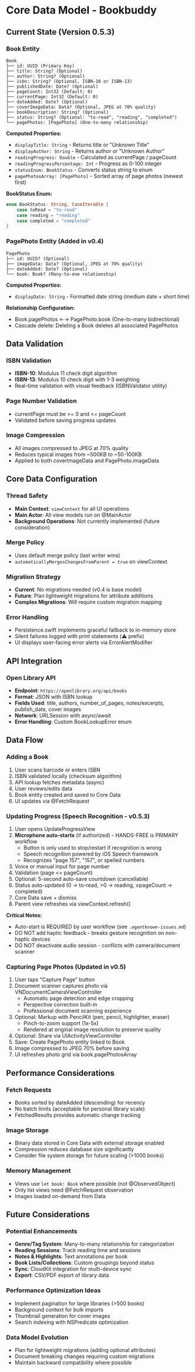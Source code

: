 # Core Data Model - Bookbuddy

## Current State (Version 0.5.3)

### Book Entity
```
Book
├── id: UUID (Primary Key)
├── title: String? (Optional)
├── author: String? (Optional)
├── isbn: String? (Optional, ISBN-10 or ISBN-13)
├── publishedDate: Date? (Optional)
├── pageCount: Int32 (Default: 0)
├── currentPage: Int32 (Default: 0)
├── dateAdded: Date? (Optional)
├── coverImageData: Data? (Optional, JPEG at 70% quality)
├── bookDescription: String? (Optional)
├── status: String? (Optional: "to-read", "reading", "completed")
└── pagePhotos: [PagePhoto] (One-to-many relationship)
```

**Computed Properties:**
- `displayTitle: String` - Returns title or "Unknown Title"
- `displayAuthor: String` - Returns author or "Unknown Author"
- `readingProgress: Double` - Calculated as currentPage / pageCount
- `readingProgressPercentage: Int` - Progress as 0-100 integer
- `statusEnum: BookStatus` - Converts status string to enum
- `pagePhotosArray: [PagePhoto]` - Sorted array of page photos (newest first)

**BookStatus Enum:**
```swift
enum BookStatus: String, CaseIterable {
    case toRead = "to-read"
    case reading = "reading"
    case completed = "completed"
}
```

### PagePhoto Entity (Added in v0.4)
```
PagePhoto
├── id: UUID? (Optional)
├── imageData: Data? (Optional, JPEG at 70% quality)
├── dateAdded: Date? (Optional)
└── book: Book? (Many-to-one relationship)
```

**Computed Properties:**
- `displayDate: String` - Formatted date string (medium date + short time)

**Relationship Configuration:**
- Book.pagePhotos ←→ PagePhoto.book (One-to-many bidirectional)
- Cascade delete: Deleting a Book deletes all associated PagePhotos

## Data Validation

### ISBN Validation
- **ISBN-10**: Modulus 11 check digit algorithm
- **ISBN-13**: Modulus 10 check digit with 1-3 weighting
- Real-time validation with visual feedback (ISBNValidator utility)

### Page Number Validation
- currentPage must be >= 0 and <= pageCount
- Validated before saving progress updates

### Image Compression
- All images compressed to JPEG at 70% quality
- Reduces typical images from ~500KB to ~50-100KB
- Applied to both coverImageData and PagePhoto.imageData

## Core Data Configuration

### Thread Safety
- **Main Context**: `viewContext` for all UI operations
- **Main Actor**: All view models run on @MainActor
- **Background Operations**: Not currently implemented (future consideration)

### Merge Policy
- Uses default merge policy (last writer wins)
- `automaticallyMergesChangesFromParent = true` on viewContext

### Migration Strategy
- **Current**: No migrations needed (v0.4 is base model)
- **Future**: Plan lightweight migrations for attribute additions
- **Complex Migrations**: Will require custom migration mapping

### Error Handling
- Persistence.swift implements graceful fallback to in-memory store
- Silent failures logged with print statements (⚠️ prefix)
- UI displays user-facing error alerts via ErrorAlertModifier

## API Integration

### Open Library API
- **Endpoint**: `https://openlibrary.org/api/books`
- **Format**: JSON with ISBN lookup
- **Fields Used**: title, authors, number_of_pages, notes/excerpts, publish_date, cover images
- **Network**: URLSession with async/await
- **Error Handling**: Custom BookLookupError enum

## Data Flow

### Adding a Book
1. User scans barcode or enters ISBN
2. ISBN validated locally (checksum algorithm)
3. API lookup fetches metadata (async)
4. User reviews/edits data
5. Book entity created and saved to Core Data
6. UI updates via @FetchRequest

### Updating Progress (Speech Recognition - v0.5.3)
1. User opens UpdateProgressView
2. **Microphone auto-starts** (if authorized) - HANDS-FREE is PRIMARY workflow
   - Button is only used to stop/restart if recognition is wrong
   - Speech recognition powered by iOS Speech framework
   - Recognizes "page 157", "157", or spelled numbers
3. Voice or manual input for page number
4. Validation (page <= pageCount)
5. Optional: 5-second auto-save countdown (cancellable)
6. Status auto-updated (0 → to-read, >0 → reading, ≥pageCount → completed)
7. Core Data save + dismiss
8. Parent view refreshes via viewContext.refresh()

**Critical Notes:**
- Auto-start is REQUIRED by user workflow (see `.agentknown-issues.md`)
- DO NOT add haptic feedback - breaks gesture recognition on non-haptic devices
- DO NOT deactivate audio session - conflicts with camera/document scanner

### Capturing Page Photos (Updated in v0.5)
1. User taps "Capture Page" button
2. Document scanner captures photo via VNDocumentCameraViewController
   - Automatic page detection and edge cropping
   - Perspective correction built-in
   - Professional document scanning experience
3. Optional: Markup with PencilKit (pen, pencil, highlighter, eraser)
   - Pinch-to-zoom support (1x-5x)
   - Rendered at original image resolution to preserve quality
4. Optional: Share via UIActivityViewController
5. Save: Create PagePhoto entity linked to Book
6. Image compressed to JPEG 70% before saving
7. UI refreshes photo grid via book.pagePhotosArray

## Performance Considerations

### Fetch Requests
- Books sorted by dateAdded (descending) for recency
- No batch limits (acceptable for personal library scale)
- FetchedResults provides automatic change tracking

### Image Storage
- Binary data stored in Core Data with external storage enabled
- Compression reduces database size significantly
- Consider file system storage for future scaling (>1000 books)

### Memory Management
- Views use `let book: Book` where possible (not @ObservedObject)
- Only list views need @FetchRequest observation
- Images loaded on-demand from Data

## Future Considerations

### Potential Enhancements
- **Genre/Tag System**: Many-to-many relationship for categorization
- **Reading Sessions**: Track reading time and sessions
- **Notes & Highlights**: Text annotations per book
- **Book Lists/Collections**: Custom groupings beyond status
- **Sync**: CloudKit integration for multi-device sync
- **Export**: CSV/PDF export of library data

### Performance Optimization Ideas
- Implement pagination for large libraries (>500 books)
- Background context for bulk imports
- Thumbnail generation for cover images
- Search indexing with NSPredicate optimization

### Data Model Evolution
- Plan for lightweight migrations (adding optional attributes)
- Document breaking changes requiring custom migrations
- Maintain backward compatibility where possible
